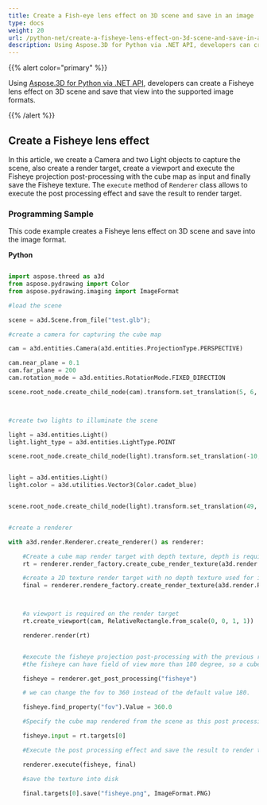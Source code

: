 ```yaml
---
title: Create a Fish-eye lens effect on 3D scene and save in an image
type: docs
weight: 20
url: /python-net/create-a-fisheye-lens-effect-on-3d-scene-and-save-in-an-image/
description: Using Aspose.3D for Python via .NET API, developers can create a Fisheye lens effect on 3D scene and save that view into the supported image formats.
---
```


{{% alert color="primary" %}}

Using [Aspose.3D for Python via .NET API](https:#products.aspose.com/3d/python-net/), developers can create a Fisheye lens effect on 3D scene and save that view into the supported image formats.

{{% /alert %}}
## **Create a Fisheye lens effect**
In this article, we create a Camera and two Light objects to capture the scene, also create a render target, create a viewport and execute the Fisheye projection post-processing with the cube map as input and finally save the Fisheye texture. The `execute` method of `Renderer` class allows to execute the post processing effect and save the result to render target.
### **Programming Sample**
This code example creates a Fisheye lens effect on 3D scene and save into the image format.

**Python**


```py

import aspose.threed as a3d
from aspose.pydrawing import Color
from aspose.pydrawing.imaging import ImageFormat

#load the scene

scene = a3d.Scene.from_file("test.glb");

#create a camera for capturing the cube map

cam = a3d.entities.Camera(a3d.entities.ProjectionType.PERSPECTIVE)

cam.near_plane = 0.1
cam.far_plane = 200
cam.rotation_mode = a3d.entities.RotationMode.FIXED_DIRECTION

scene.root_node.create_child_node(cam).transform.set_translation(5, 6, 0)



#create two lights to illuminate the scene

light = a3d.entities.Light()
light.light_type = a3d.entities.LightType.POINT

scene.root_node.create_child_node(light).transform.set_translation(-10, 7, -10)


light = a3d.entities.Light()
light.color = a3d.utilities.Vector3(Color.cadet_blue)


scene.root_node.create_child_node(light).transform.set_translation(49, 0, 49)


#create a renderer

with a3d.render.Renderer.create_renderer() as renderer:

    #Create a cube map render target with depth texture, depth is required when rendering a scene.
    rt = renderer.render_factory.create_cube_render_texture(a3d.render.RenderParameters(False), 512, 512)

    #create a 2D texture render target with no depth texture used for image processing
    final = renderer.rendere_factory.create_render_texture(a3d.render.RenderParameters(False, 32, 0, 0), 1024, 1024)



    #a viewport is required on the render target
    rt.create_viewport(cam, RelativeRectangle.from_scale(0, 0, 1, 1))

    renderer.render(rt)


    #execute the fisheye projection post-processing with the previous rendered cube map as input
    #the fisheye can have field of view more than 180 degree, so a cube map with all direction is required.

    fisheye = renderer.get_post_processing("fisheye")

    # we can change the fov to 360 instead of the default value 180.

    fisheye.find_property("fov").Value = 360.0

    #Specify the cube map rendered from the scene as this post processing's input

    fisheye.input = rt.targets[0]

    #Execute the post processing effect and save the result to render target final

    renderer.execute(fisheye, final)

    #save the texture into disk

    final.targets[0].save("fisheye.png", ImageFormat.PNG)


```
